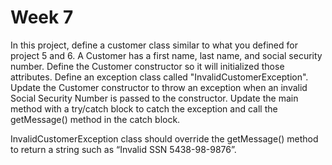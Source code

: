 # Week 7

In this project, define a customer class similar to what you defined for project 5 and 6.  A Customer has a first name, last name, and social security number. Define the Customer constructor so it will initialized those attributes.  Define an exception class called "InvalidCustomerException".  Update the Customer constructor to throw an exception when an invalid Social Security Number is passed to the constructor. Update the main method with a try/catch block to catch the exception and call the getMessage() method in the catch block.

InvalidCustomerException class should override the getMessage() method to return a string such as “Invalid SSN 5438-98-9876”.